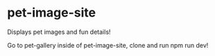 # pet-image-site
Displays pet images and fun details! 

Go to pet-gallery inside of pet-image-site, clone and run npm run dev!
